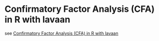 # Confirmatory Factor Analysis (CFA) in R with lavaan

see [Confirmatory Factor Analysis (CFA) in R with lavaan](https://stats.oarc.ucla.edu/r/seminars/rcfa/)